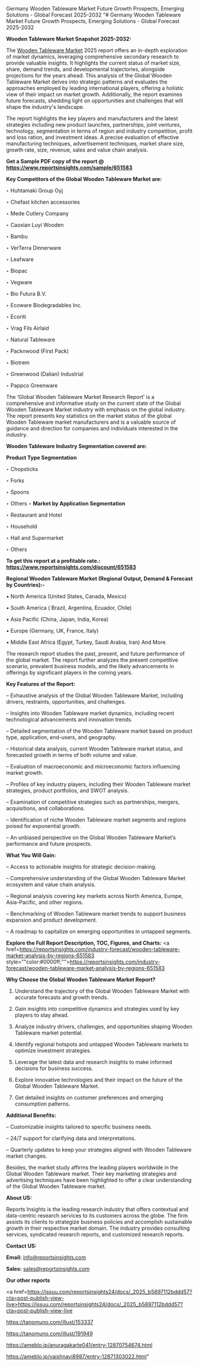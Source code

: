 Germany Wooden Tableware Market Future Growth Prospects, Emerging Solutions - Global Forecast 2025-2032
"# Germany Wooden Tableware Market Future Growth Prospects, Emerging Solutions - Global Forecast 2025-2032

<strong>Wooden Tableware Market Snapshot 2025-2032:</strong>

The <a href=https://www.reportsinsights.com/sample/651583>Wooden Tableware Market</a> 2025 report offers an in-depth exploration of market dynamics, leveraging comprehensive secondary research to provide valuable insights. It highlights the current status of market size, share, demand trends, and developmental trajectories, alongside projections for the years ahead. This analysis of the Global Wooden Tableware Market delves into strategic patterns and evaluates the approaches employed by leading international players, offering a holistic view of their impact on market growth. Additionally, the report examines future forecasts, shedding light on opportunities and challenges that will shape the industry's landscape.

The report highlights the key players and manufacturers and the latest strategies including new product launches, partnerships, joint ventures, technology, segmentation in terms of region and industry competition, profit and loss ration, and investment ideas. A precise evaluation of effective manufacturing techniques, advertisement techniques, market share size, growth rate, size, revenue, sales and value chain analysis.

<strong>Get a Sample PDF copy of the report @ <a href=https://www.reportsinsights.com/sample/651583 style=color:#0000ff;>https://www.reportsinsights.com/sample/651583</a></strong>

<strong>Key Competitors of the Global Wooden Tableware Market are:</strong>

‣ Huhtamaki Group Oyj

‣ Chefast kitchen accessories

‣ Mede Cutlery Company

‣ Caoxian Luyi Wooden

‣ Bambu

‣ VerTerra Dinnerware

‣ Leafware

‣ Biopac

‣ Vegware

‣ Bio Futura B.V.

‣ Ecoware Biodegradables Inc.

‣ Ecoriti

‣ Vrag Fils Airlaid

‣ Natural Tableware

‣ Packnwood (First Pack)

‣ Biotrem

‣ Greenwood (Dalian) Industrial

‣ Pappco Greenware

The ‘Global Wooden Tableware Market Research Report’ is a comprehensive and informative study on the current state of the Global Wooden Tableware Market industry with emphasis on the global industry. The report presents key statistics on the market status of the global Wooden Tableware market manufacturers and is a valuable source of guidance and direction for companies and individuals interested in the industry.

<strong>Wooden Tableware Industry Segmentation covered are:</strong>

<strong>Product Type Segmentation</strong>

‣ Chopsticks

‣ Forks

‣ Spoons

‣ Others
‣ 
<strong>Market by Application Segmentation</strong>

‣ Restaurant and Hotel

‣ Household

‣ Hall and Supermarket

‣ Others

<strong>To get this report at a profitable rate.: <a href=https://www.reportsinsights.com/discount/651583 style=color:#0000ff;>https://www.reportsinsights.com/discount/651583</a></strong>

<strong>Regional Wooden Tableware Market (Regional Output, Demand &amp; Forecast by Countries):-</strong>

• North America (United States, Canada, Mexico)

• South America ( Brazil, Argentina, Ecuador, Chile)

• Asia Pacific (China, Japan, India, Korea)

• Europe (Germany, UK, France, Italy)

• Middle East Africa (Egypt, Turkey, Saudi Arabia, Iran) And More.

The research report studies the past, present, and future performance of the global market. The report further analyzes the present competitive scenario, prevalent business models, and the likely advancements in offerings by significant players in the coming years.

<strong>Key Features of the Report:</strong>

– Exhaustive analysis of the Global Wooden Tableware Market, including drivers, restraints, opportunities, and challenges.

– Insights into Wooden Tableware market dynamics, including recent technological advancements and innovation trends.

– Detailed segmentation of the Wooden Tableware market based on product type, application, end-users, and geography.

– Historical data analysis, current Wooden Tableware market status, and forecasted growth in terms of both volume and value.

– Evaluation of macroeconomic and microeconomic factors influencing market growth.

– Profiles of key industry players, including their Wooden Tableware market strategies, product portfolios, and SWOT analysis.

– Examination of competitive strategies such as partnerships, mergers, acquisitions, and collaborations.

– Identification of niche Wooden Tableware market segments and regions poised for exponential growth.

– An unbiased perspective on the Global Wooden Tableware Market’s performance and future prospects.

<strong>What You Will Gain:</strong>

– Access to actionable insights for strategic decision-making.

– Comprehensive understanding of the Global Wooden Tableware Market ecosystem and value chain analysis.

– Regional analysis covering key markets across North America, Europe, Asia-Pacific, and other regions.

– Benchmarking of Wooden Tableware market trends to support business expansion and product development.

– A roadmap to capitalize on emerging opportunities in untapped segments.

<strong>Explore the Full Report Description, TOC, Figures, and Charts:</strong>
<a href=https://reportsinsights.com/industry-forecast/wooden-tableware-market-analysis-by-regions-651583 style=""color:#0000ff;"">https://reportsinsights.com/industry-forecast/wooden-tableware-market-analysis-by-regions-651583</a>

<strong>Why Choose the Global Wooden Tableware Market Report?</strong>

1. Understand the trajectory of the Global Wooden Tableware Market with accurate forecasts and growth trends.

2. Gain insights into competitive dynamics and strategies used by key players to stay ahead.

3. Analyze industry drivers, challenges, and opportunities shaping Wooden Tableware market potential.

4. Identify regional hotspots and untapped Wooden Tableware markets to optimize investment strategies.

5. Leverage the latest data and research insights to make informed decisions for business success.

6. Explore innovative technologies and their impact on the future of the Global Wooden Tableware Market.

7. Get detailed insights on customer preferences and emerging consumption patterns.

<strong>Additional Benefits:</strong>

– Customizable insights tailored to specific business needs.

– 24/7 support for clarifying data and interpretations.

– Quarterly updates to keep your strategies aligned with Wooden Tableware market changes.

Besides, the market study affirms the leading players worldwide in the Global Wooden Tableware market. Their key marketing strategies and advertising techniques have been highlighted to offer a clear understanding of the Global Wooden Tableware market.

<strong><strong>About US</strong>:</strong>

Reports Insights is the leading research industry that offers contextual and data-centric research services to its customers across the globe. The firm assists its clients to strategize business policies and accomplish sustainable growth in their respective market domain. The industry provides consulting services, syndicated research reports, and customized research reports.

<strong>Contact US:</strong>

<p class=><b>Email:</b> <a href=mailto:info@reportsinsights.com>info@reportsinsights.com</a></p>
<p class=><b>Sales:</b> <a href=mailto:sales@reportsinsights.com>sales@reportsinsights.com</a></p>

<strong>Our other reports</strong>

<a href=https://issuu.com/reportsinsights24/docs/_2025_b5897112bddd57?cta=post-publish-view-live>https://issuu.com/reportsinsights24/docs/_2025_b5897112bddd57?cta=post-publish-view-live</a>

<a href=https://tanomuno.com/illust/153337>https://tanomuno.com/illust/153337</a>

<a href=https://tanomuno.com/illust/191949>https://tanomuno.com/illust/191949</a>

<a href=https://ameblo.jp/anuragakarte041/entry-12870754674.html>https://ameblo.jp/anuragakarte041/entry-12870754674.html</a>

<a href=https://ameblo.jp/vaishnavi8987/entry-12871303022.html>https://ameblo.jp/vaishnavi8987/entry-12871303022.html</a>"
